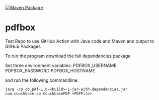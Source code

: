 [![Maven Package](https://github.com/michaelshire/pdfbox/actions/workflows/maven-publish.yml/badge.svg)](https://github.com/michaelshire/pdfbox/actions/workflows/maven-publish.yml)

# pdfbox
Test Repo to use GitHub Action with Java code and Maven and output to GitHub Packages

To run the program download the full dependencies package

Set three environment variables:
PDFBOX_USERNAME
PDFBOX_PASSWORD
PDFBOX_HOSTNAME

and run the following commandline:
```
java -cp cb_pdf-1.0-<build>-1-jar-with-dependencies.jar com.couchbase.se.CouchbasePDF <PDFFile>
```
